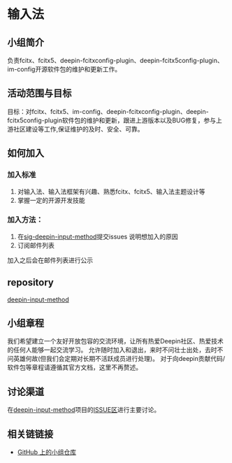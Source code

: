 # 输入法

## 小组简介

负责fcitx、fcitx5、deepin-fcitxconfig-plugin、deepin-fcitx5config-plugin、im-config开源软件包的维护和更新工作。

## 活动范围与目标

目标：对fcitx、fcitx5、im-config、deepin-fcitxconfig-plugin、deepin-fcitx5config-plugin软件包的维护和更新，跟进上游版本以及BUG修复，参与上游社区建设等工作,保证维护的及时、安全、可靠。

## 如何加入

### 加入标准
1. 对输入法、输入法框架有兴趣、熟悉fcitx、fcitx5、输入法主题设计等
2. 掌握一定的开源开发技能

### 加入方法：

1. 在[sig-deepin-input-method](https://github.com/deepin-community/sig-deepin-input-method/issues)提交issues 说明想加入的原因
2. 订阅邮件列表

加入之后会在邮件列表进行公示

##  repository

[deepin-input-method](https://github.com/deepin-community/sig-deepin-input-method)

## 小组章程

我们希望建立一个友好开放包容的交流环境，让所有热爱Deepin社区、热爱技术的任何人能够一起交流学习。
允许随时加入和退出，来时不问壮士出处，去时不问英雄何故(但我们会定期对长期不活跃成员进行处理)。
对于向deepin贡献代码/软件包等章程请遵循其官方文档，这里不再赘述。


## 讨论渠道
在[deepin-input-method](https://github.com/deepin-community/sig-deepin-input-method)项目的[ISSUE区](https://github.com/deepin-community/sig-deepin-input-method/issues)进行主要讨论。

## 相关链链接

- [GitHub 上的小组仓库](https://github.com/deepin-community/sig-deepin-input-method/)


